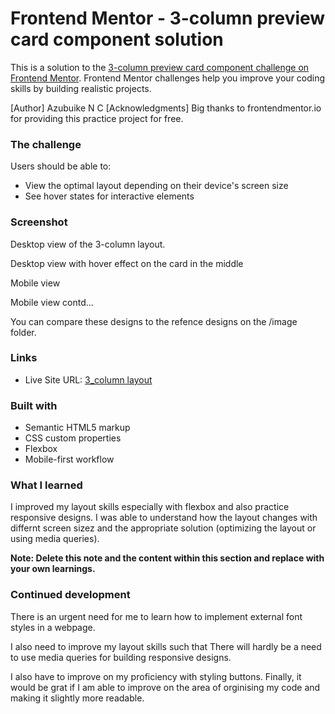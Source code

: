 # Frontend Mentor - 3-column preview card component solution

This is a solution to the [3-column preview card component challenge on Frontend Mentor](https://www.frontendmentor.io/challenges/3column-preview-card-component-pH92eAR2-). Frontend Mentor challenges help you improve your coding skills by building realistic projects.

[Author]
	Azubuike N C
[Acknowledgments]
	Big thanks to frontendmentor.io for providing this 	practice project for free.

### The challenge

Users should be able to:

- View the optimal layout depending on their device's screen size
- See hover states for interactive elements

### Screenshot

 
 

Desktop view of the 3-column layout.

 
 

Desktop view with hover effect on the card in the middle

 
 

Mobile view

 
 

Mobile view contd...

You can compare these designs to the refence designs on the /image folder.


### Links 

- Live Site URL: [3_column layout](https://drzubby.github.io/3-column-card-layout-practice/)

### Built with

- Semantic HTML5 markup
- CSS custom properties
- Flexbox
- Mobile-first workflow

### What I learned

I improved my layout skills especially with flexbox and 	also practice responsive designs. I was able to understand 	how the layout changes with differnt screen sizez and the appropriate solution (optimizing the layout or using media queries).


**Note: Delete this note and the content within this section and replace with your own learnings.**

### Continued development

There is an urgent need for me to learn how to implement external font styles in a webpage.

I also need to improve my layout skills such that There will hardly be a need to use media queries for building responsive designs.

I also have to improve on my proficiency with styling buttons.
Finally, it would be grat if I am able to improve on the area of orginising my code and making it slightly more readable.

